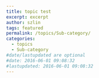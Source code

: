 ```yaml
---
title: topic test
excerpt: excerpt
author: szlin
tags: featured
permalink: /topics/Sub-category/
categories:
  - topics
  - Sub-category
#date/lastupdated are optional
#date: 2016-06-01 09:08:32
#lastupdated: 2016-06-01 09:08:32
---
```

